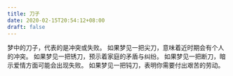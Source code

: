 ```yaml
---
title: 刀子
date: 2020-02-15T20:54:12+08:00
draft: false
---
```


梦中的刀子，代表的是冲突或失败。
如果梦见一把尖刀，意味着近时期会有个人的冲突。
如果梦见一把锈刀，预示着家庭的矛盾与纠纷。
如果梦见一把断刀，暗示爱情方面可能会出现失败。
如果梦见一把钝刀，表明你需要付出艰苦的劳动。